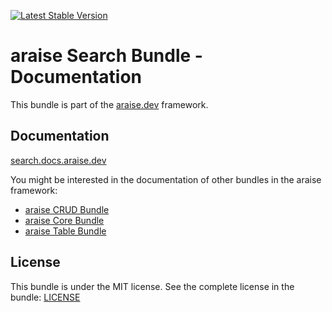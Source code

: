 [![Latest Stable Version](https://poser.pugx.org/araise/search-bundle/v/stable)](https://packagist.org/packages/araise/search-bundle)

# araise Search Bundle - Documentation

This bundle is part of the [araise.dev](https://araise.dev) framework.

## Documentation

[search.docs.araise.dev](https://search.docs.araise.dev/#/)

You might be interested in the documentation of other bundles in the araise framework:

- [araise CRUD Bundle](https://crud.docs.araise.dev/)
- [araise Core Bundle](https://core.docs.araise.dev/)
- [araise Table Bundle](https://table.docs.araise.dev/)

## License

This bundle is under the MIT license. See the complete license in the bundle: [LICENSE](LICENSE)

